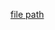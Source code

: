 
[file path](<file:///C:\Users\jnetherton\G&W Electric Co\US-PowerGridAutomation - Documents\_Lazer\117631 - Kennedy Space Center>)

